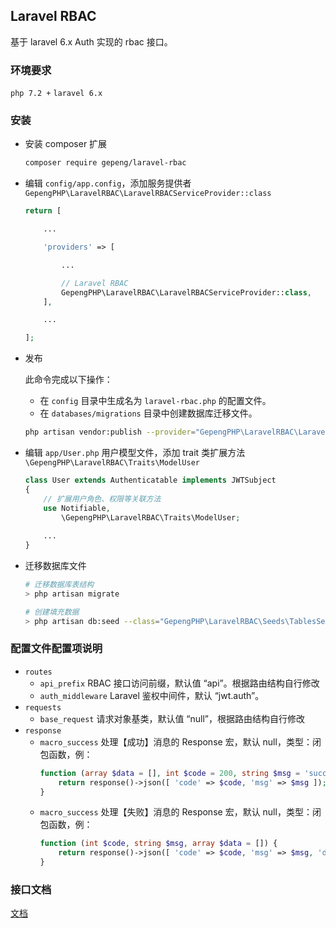## Laravel RBAC

基于 laravel 6.x Auth 实现的 rbac 接口。

### 环境要求
`php 7.2 +` `laravel 6.x`

### 安装

- 安装 composer 扩展

  ```sh
  composer require gepeng/laravel-rbac
  ```

- 编辑 `config/app.config`，添加服务提供者 `GepengPHP\LaravelRBAC\LaravelRBACServiceProvider::class`

  ```php
  return [

      ...

      'providers' => [

          ...

          // Laravel RBAC
          GepengPHP\LaravelRBAC\LaravelRBACServiceProvider::class,
      ],

      ...

  ];
  ```

- 发布

  此命令完成以下操作：
  - 在 `config` 目录中生成名为 `laravel-rbac.php` 的配置文件。
  - 在 `databases/migrations` 目录中创建数据库迁移文件。

  ```sh
  php artisan vendor:publish --provider="GepengPHP\LaravelRBAC\LaravelRBACServiceProvider"
  ```

- 编辑 `app/User.php` 用户模型文件，添加 trait 类扩展方法 `\GepengPHP\LaravelRBAC\Traits\ModelUser`

  ```php
  class User extends Authenticatable implements JWTSubject
  {
      // 扩展用户角色、权限等关联方法
      use Notifiable,
          \GepengPHP\LaravelRBAC\Traits\ModelUser;
          
      ...
  }
  ```

- 迁移数据库文件

  ```sh
  # 迁移数据库表结构
  > php artisan migrate

  # 创建填充数据
  > php artisan db:seed --class="GepengPHP\LaravelRBAC\Seeds\TablesSeeder"
  ```

### 配置文件配置项说明

- `routes`
  - `api_prefix` RBAC 接口访问前缀，默认值 “api”。根据路由结构自行修改
  - `auth_middleware` Laravel 鉴权中间件，默认 “jwt.auth”。
- `requests`
  - `base_request` 请求对象基类，默认值 “null”，根据路由结构自行修改
- `response`
  - `macro_success` 处理【成功】消息的 Response 宏，默认 null，类型：闭包函数，例：
    ```php
    function (array $data = [], int $code = 200, string $msg = 'success') {
        return response()->json([ 'code' => $code, 'msg' => $msg ]);
    }
    ```
  - `macro_success` 处理【失败】消息的 Response 宏，默认 null，类型：闭包函数，例：
    ```php
    function (int $code, string $msg, array $data = []) {
        return response()->json([ 'code' => $code, 'msg' => $msg, 'data' => $data ]);
    }
    ```

### 接口文档
[文档](./api.md)